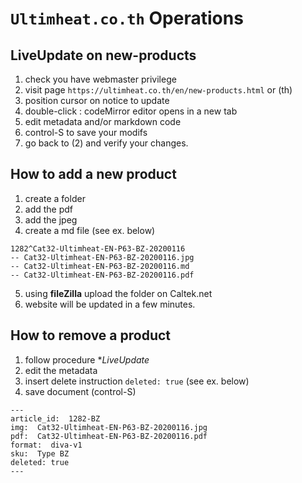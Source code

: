 # `Ultimheat.co.th` Operations

## LiveUpdate on new-products

1. check you have webmaster privilege
2. visit page `https://ultimheat.co.th/en/new-products.html` or (th)
3. position cursor on notice to update
4. double-click : codeMirror editor opens in a new tab
5. edit metadata and/or markdown code
6. control-S to save your modifs
7. go back to (2) and verify your changes.

## How to add a new product

1. create a folder
2. add the pdf
3. add the jpeg
4. create a md file (see ex. below)
```
1282^Cat32-Ultimheat-EN-P63-BZ-20200116
-- Cat32-Ultimheat-EN-P63-BZ-20200116.jpg
-- Cat32-Ultimheat-EN-P63-BZ-20200116.md
-- Cat32-Ultimheat-EN-P63-BZ-20200116.pdf
```
5. using **fileZilla** upload the folder on Caltek.net
6. website will be updated in a few minutes.

## How to remove a product

1. follow procedure **LiveUpdate*
2. edit the metadata
3. insert delete instruction `deleted: true` (see ex. below)
4. save document (control-S)

```
---
article_id:  1282-BZ
img:  Cat32-Ultimheat-EN-P63-BZ-20200116.jpg
pdf:  Cat32-Ultimheat-EN-P63-BZ-20200116.pdf
format:  diva-v1
sku:  Type BZ
deleted: true
---
```
